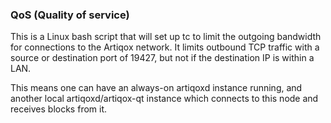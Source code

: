 ### QoS (Quality of service) ###

This is a Linux bash script that will set up tc to limit the outgoing bandwidth for connections to the Artiqox network. It limits outbound TCP traffic with a source or destination port of 19427, but not if the destination IP is within a LAN.

This means one can have an always-on artiqoxd instance running, and another local artiqoxd/artiqox-qt instance which connects to this node and receives blocks from it.
